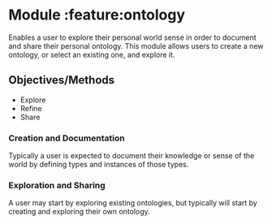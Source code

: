 # Module :feature:ontology
Enables a user to explore their personal world sense in order to document and share their personal ontology. This module allows users to create a new ontology, or select an existing one, and explore it.

## Objectives/Methods
* Explore
* Refine
* Share

### Creation and Documentation
Typically a user is expected to document their knowledge or sense of the world by defining types and instances of those types.

### Exploration and Sharing
A user may start by exploring existing ontologies, but typically will start by creating and exploring their own ontology.
